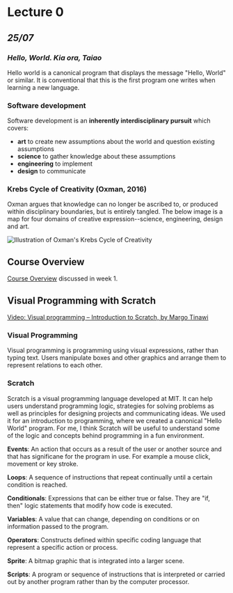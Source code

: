 # Lecture 0
## *25/07*

### *Hello, World. Kia ora, Taiao*
Hello world is a canonical program that displays the message "Hello, World" or similar. It is conventional that this is the first program one writes when learning a new language.

### Software development
Software development is an **inherently interdisciplinary pursuit** which covers:

* **art** to create new assumptions about the world and question existing assumptions
* **science** to gather knowledge about these assumptions
* **engineering** to implement
* **design** to communicate

### Krebs Cycle of Creativity (Oxman, 2016)
Oxman argues that knowledge can no longer be ascribed to, or produced within disciplinary boundaries, but is entirely tangled. The below image is a map for four domains of creative expression--science, engineering, design and art.

![Illustration of Oxman's Krebs Cycle of Creativity](https://spectrum.mit.edu/wp-content/uploads/neri-oxmans-krebs-cycle-of-creativity-830x754.jpg)

## Course Overview
[Course Overview](https://github.com/6abrielle/20220870-research-repository/blob/07d4655a5ca89765b37488b565ac1c9e735eba01/week-1/course-outline.md) discussed in week 1.

## Visual Programming with Scratch

[Video: Visual programming – Introduction to Scratch, by Margo Tinawi](https://www.youtube.com/watch?v=pmfCwauN1c0&ab_channel=EuropeCodeWeek)

### Visual Programming
Visual programming is programming using visual expressions, rather than typing text. Users manipulate boxes and other graphics and arrange them to represent relations to each other.

### Scratch
Scratch is a visual programming language developed at MIT. It can help users understand programming logic, strategies for solving problems as well as principles for designing projects and communicating ideas. We used it for an introduction to programming, where we created a canonical "Hello World" program. For me, I think Scratch will be useful to understand some of the logic and concepts behind programming in a fun environment.

**Events**: An action that occurs as a result of the user or another source and that has significane for the program in use. For example a mouse click, movement or key stroke.

**Loops**: A sequence of instructions that repeat continually until a certain condition is reached.

**Conditionals**: Expressions that can be either true or false. They are "if, then" logic statements that modify how code is executed.

**Variables**: A value that can change, depending on conditions or on information passed to the program.

**Operators**: Constructs defined within specific coding language that represent a specific action or process.

**Sprite**: A bitmap graphic that is integrated into a larger scene.

**Scripts**: A program or sequence of instructions that is interpreted or carried out by another program rather than by the computer processor.

<!--- want to deepen my understanding and get a better context for what these things are and what they do --->
